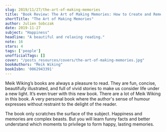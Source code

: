 ```yaml
---
slug: 2019/11/27/the-art-of-making-memories
title: "Book Review: The Art of Making Memories: How to Create and Remember Happy Moments"
shortTitle: "The Art of Making Memories"
author: Julien Sobczak
date: 2019-11-27
subject: "Happiness"
headline: "A beautiful and relaxing reading."
note: 16
stars: 4
tags: ['people']
unofficialTags: []
cover: "/posts_resources/covers/the-art-of-making-memories.jpg"
bookAuthors: "Meik Wiking"
bookIsbn: '0062943391'
---
```



Meik Wiking’s books are always a pleasure to read. They are fun, concise, beautifully illustrated, and full of vivid stories to make us consider life under a new light. It’s even truer with this new book. There are a lot of Meik Wiking in this book. A very personal book where the author's sense of humour expresses without restraint to the delight of the reader.

The book only scratches the surface of the subject. Happiness and memories are complex beasts. But you will learn funny facts and better understand which moments to privilege to form happy, lasting memories.

